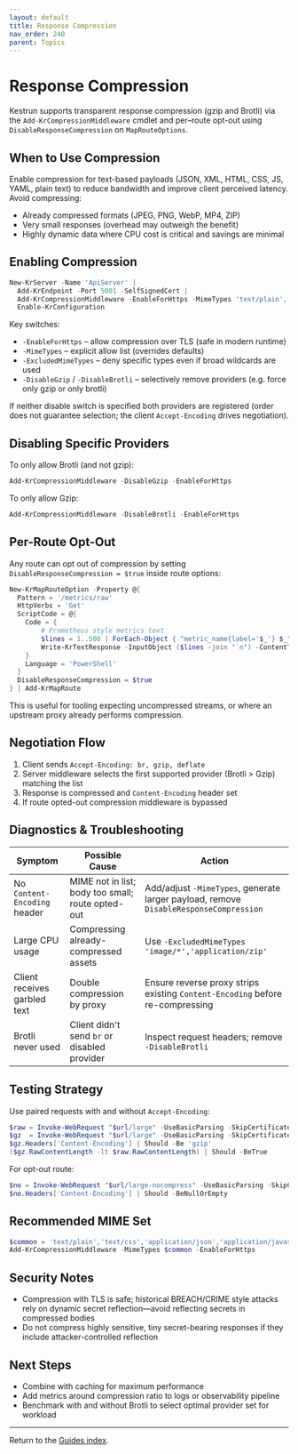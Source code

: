 ```yaml
---
layout: default
title: Response Compression
nav_order: 240
parent: Topics
---
```


# Response Compression

Kestrun supports transparent response compression (gzip and Brotli) via the
`Add-KrCompressionMiddleware` cmdlet and per–route opt-out using
`DisableResponseCompression` on `MapRouteOptions`.

## When to Use Compression

Enable compression for text-based payloads (JSON, XML, HTML, CSS, JS, YAML, plain text)
to reduce bandwidth and improve client perceived latency. Avoid compressing:

- Already compressed formats (JPEG, PNG, WebP, MP4, ZIP)
- Very small responses (overhead may outweigh the benefit)
- Highly dynamic data where CPU cost is critical and savings are minimal

## Enabling Compression

```powershell
New-KrServer -Name 'ApiServer' |
  Add-KrEndpoint -Port 5001 -SelfSignedCert |
  Add-KrCompressionMiddleware -EnableForHttps -MimeTypes 'text/plain','application/json','text/html' |
  Enable-KrConfiguration
```

Key switches:

- `-EnableForHttps` – allow compression over TLS (safe in modern runtime)
- `-MimeTypes` – explicit allow list (overrides defaults)
- `-ExcludedMimeTypes` – deny specific types even if broad wildcards are used
- `-DisableGzip` / `-DisableBrotli` – selectively remove providers (e.g. force only gzip or only brotli)

If neither disable switch is specified both providers are registered (order does not guarantee selection; the client `Accept-Encoding` drives negotiation).

## Disabling Specific Providers

To only allow Brotli (and not gzip):

```powershell
Add-KrCompressionMiddleware -DisableGzip -EnableForHttps
```

To only allow Gzip:

```powershell
Add-KrCompressionMiddleware -DisableBrotli -EnableForHttps
```

## Per-Route Opt-Out

Any route can opt out of compression by setting `DisableResponseCompression = $true`
inside route options:

```powershell
New-KrMapRouteOption -Property @{
  Pattern = '/metrics/raw'
  HttpVerbs = 'Get'
  ScriptCode = @{
    Code = {
        # Prometheus style metrics text
        $lines = 1..500 | ForEach-Object { "metric_name{label='$_'} $_" }
        Write-KrTextResponse -InputObject ($lines -join "`n") -ContentType 'text/plain' -StatusCode 200
    }
    Language = 'PowerShell'
  }
  DisableResponseCompression = $true
} | Add-KrMapRoute
```

This is useful for tooling expecting uncompressed streams, or where an upstream proxy already performs compression.

## Negotiation Flow

1. Client sends `Accept-Encoding: br, gzip, deflate`
2. Server middleware selects the first supported provider (Brotli > Gzip) matching the list
3. Response is compressed and `Content-Encoding` header set
4. If route opted-out compression middleware is bypassed

## Diagnostics & Troubleshooting

| Symptom | Possible Cause | Action |
|--------|----------------|--------|
| No `Content-Encoding` header | MIME not in list; body too small; route opted-out | Add/adjust `-MimeTypes`, generate larger payload, remove `DisableResponseCompression` |
| Large CPU usage | Compressing already-compressed assets | Use `-ExcludedMimeTypes 'image/*','application/zip'` |
| Client receives garbled text | Double compression by proxy | Ensure reverse proxy strips existing `Content-Encoding` before re-compressing |
| Brotli never used | Client didn't send `br` or disabled provider | Inspect request headers; remove `-DisableBrotli` |

## Testing Strategy

Use paired requests with and without `Accept-Encoding`:

```powershell
$raw = Invoke-WebRequest "$url/large" -UseBasicParsing -SkipCertificateCheck
$gz  = Invoke-WebRequest "$url/large" -UseBasicParsing -SkipCertificateCheck -Headers @{ 'Accept-Encoding'='gzip' }
$gz.Headers['Content-Encoding'] | Should -Be 'gzip'
($gz.RawContentLength -lt $raw.RawContentLength) | Should -BeTrue
```

For opt-out route:

```powershell
$no = Invoke-WebRequest "$url/large-nocompress" -UseBasicParsing -SkipCertificateCheck -Headers @{ 'Accept-Encoding'='gzip' }
$no.Headers['Content-Encoding'] | Should -BeNullOrEmpty
```

## Recommended MIME Set

```powershell
$common = 'text/plain','text/css','application/json','application/javascript','text/html','application/xml','text/xml','application/yaml','text/yaml'
Add-KrCompressionMiddleware -MimeTypes $common -EnableForHttps
```

## Security Notes

- Compression with TLS is safe; historical BREACH/CRIME style attacks rely on dynamic secret reflection—avoid reflecting secrets in compressed bodies
- Do not compress highly sensitive, tiny secret-bearing responses if they include attacker-controlled reflection

## Next Steps

- Combine with caching for maximum performance
- Add metrics around compression ratio to logs or observability pipeline
- Benchmark with and without Brotli to select optimal provider set for workload

---

Return to the [Guides index](./index).
